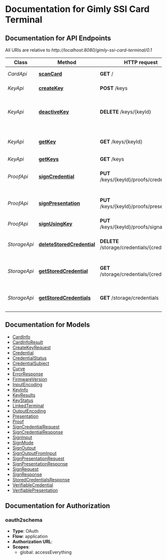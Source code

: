 # Documentation for Gimly SSI Card Terminal

<a name="documentation-for-api-endpoints"></a>

## Documentation for API Endpoints

All URIs are relative to _http://localhost:8080/gimly-ssi-card-terminal/0.1_

| Class        | Method                                                                                         | HTTP request                                   | Description                                           |
| ------------ | ---------------------------------------------------------------------------------------------- | ---------------------------------------------- | ----------------------------------------------------- |
| _CardApi_    | [**scanCard**](io/gimly/generated/card/api/CardApi.md#scancard)                                | **GET** /                                      | Scan the card                                         |
| _KeyApi_     | [**createKey**](io/gimly/generated/card/api/KeyApi.md#createkey)                               | **POST** /keys                                 | Create a new key                                      |
| _KeyApi_     | [**deactiveKey**](io/gimly/generated/card/api/KeyApi.md#deactivekey)                           | **DELETE** /keys/{keyId}                       | Deactivate a key by card Index, public key or DID key |
| _KeyApi_     | [**getKey**](io/gimly/generated/card/api/KeyApi.md#getkey)                                     | **GET** /keys/{keyId}                          | Get a key by card Index, public key or DID key        |
| _KeyApi_     | [**getKeys**](io/gimly/generated/card/api/KeyApi.md#getkeys)                                   | **GET** /keys                                  | Get all keys                                          |
| _ProofApi_   | [**signCredential**](io/gimly/generated/card/api/ProofApi.md#signcredential)                   | **PUT** /keys/{keyId}/proofs/credentials       | Signs a credential (adds a proof)                     |
| _ProofApi_   | [**signPresentation**](io/gimly/generated/card/api/ProofApi.md#signpresentation)               | **PUT** /keys/{keyId}/proofs/presentations     | Signs a presentation (adds a proof)                   |
| _ProofApi_   | [**signUsingKey**](io/gimly/generated/card/api/ProofApi.md#signusingkey)                       | **PUT** /keys/{keyId}/proofs/signatures        | Sign one or more inputs                               |
| _StorageApi_ | [**deleteStoredCredential**](io/gimly/generated/card/api/StorageApi.md#deletestoredcredential) | **DELETE** /storage/credentials/{credentialId} | Deletes a stored Verifiable credential                |
| _StorageApi_ | [**getStoredCredential**](io/gimly/generated/card/api/StorageApi.md#getstoredcredential)       | **GET** /storage/credentials/{credentialId}    | Gets a stored Verifiable credential                   |
| _StorageApi_ | [**getStoredCredentials**](io/gimly/generated/card/api/StorageApi.md#getstoredcredentials)     | **GET** /storage/credentials                   | Gets all stored Verifiable Credentials                |

<a name="documentation-for-models"></a>

## Documentation for Models

- [CardInfo](/docs/api/io/gimly/generated/card/model/CardInfo.md)
- [CardInfoResult](/docs/api/io/gimly/generated/card/model/CardInfoResult.md)
- [CreateKeyRequest](/docs/api/io/gimly/generated/card/model/CreateKeyRequest.md)
- [Credential](/docs/api/io/gimly/generated/card/model/Credential.md)
- [CredentialStatus](/docs/api/io/gimly/generated/card/model/CredentialStatus.md)
- [CredentialSubject](/docs/api/io/gimly/generated/card/model/CredentialSubject.md)
- [Curve](/docs/api/io/gimly/generated/card/model/Curve.md)
- [ErrorResponse](/docs/api/io/gimly/generated/card/model/ErrorResponse.md)
- [FirmwareVersion](/docs/api/io/gimly/generated/card/model/FirmwareVersion.md)
- [InputEncoding](/docs/api/io/gimly/generated/card/model/InputEncoding.md)
- [KeyInfo](/docs/api/io/gimly/generated/card/model/KeyInfo.md)
- [KeyResults](/docs/api/io/gimly/generated/card/model/KeyResults.md)
- [KeyStatus](/docs/api/io/gimly/generated/card/model/KeyStatus.md)
- [LinkedTerminal](/docs/api/io/gimly/generated/card/model/LinkedTerminal.md)
- [OutputEncoding](/docs/api/io/gimly/generated/card/model/OutputEncoding.md)
- [Presentation](/docs/api/io/gimly/generated/card/model/Presentation.md)
- [Proof](/docs/api/io/gimly/generated/card/model/Proof.md)
- [SignCredentialRequest](/docs/api/io/gimly/generated/card/model/SignCredentialRequest.md)
- [SignCredentialResponse](/docs/api/io/gimly/generated/card/model/SignCredentialResponse.md)
- [SignInput](/docs/api/io/gimly/generated/card/model/SignInput.md)
- [SignMode](/docs/api/io/gimly/generated/card/model/SignMode.md)
- [SignOutput](/docs/api/io/gimly/generated/card/model/SignOutput.md)
- [SignOutputFromInput](/docs/api/io/gimly/generated/card/model/SignOutputFromInput.md)
- [SignPresentationRequest](/docs/api/io/gimly/generated/card/model/SignPresentationRequest.md)
- [SignPresentationResponse](/docs/api/io/gimly/generated/card/model/SignPresentationResponse.md)
- [SignRequest](/docs/api/io/gimly/generated/card/model/SignRequest.md)
- [SignResponse](/docs/api/io/gimly/generated/card/model/SignResponse.md)
- [StoredCredentialsResponse](/docs/api/io/gimly/generated/card/model/StoredCredentialsResponse.md)
- [VerifiableCredential](/docs/api/io/gimly/generated/card/model/VerifiableCredential.md)
- [VerifiablePresentation](/docs/api/io/gimly/generated/card/model/VerifiablePresentation.md)

<a name="documentation-for-authorization"></a>

## Documentation for Authorization

<a name="oauth2schema"></a>

### oauth2schema

- **Type**: OAuth
- **Flow**: application
- **Authorization URL**:
- **Scopes**:
  - global: accessEverything
